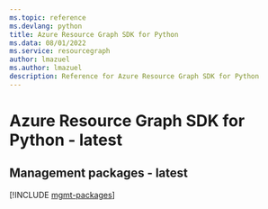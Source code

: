 ```yaml
---
ms.topic: reference
ms.devlang: python
title: Azure Resource Graph SDK for Python
ms.data: 08/01/2022
ms.service: resourcegraph
author: lmazuel
ms.author: lmazuel
description: Reference for Azure Resource Graph SDK for Python
---
```

# Azure Resource Graph SDK for Python - latest

## Management packages - latest
[!INCLUDE [mgmt-packages](resource-graph-mgmt-index.md)]